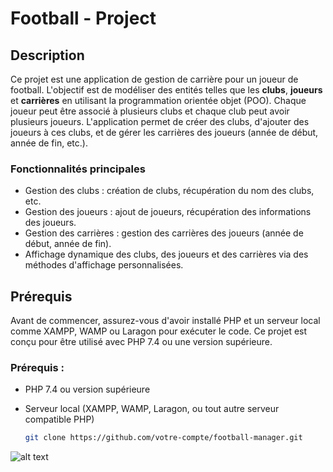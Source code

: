 # Football - Project

## Description

Ce projet est une application de gestion de carrière pour un joueur de football. L'objectif est de modéliser des entités telles que les **clubs**, **joueurs** et **carrières** en utilisant la programmation orientée objet (POO). Chaque joueur peut être associé à plusieurs clubs et chaque club peut avoir plusieurs joueurs. L'application permet de créer des clubs, d'ajouter des joueurs à ces clubs, et de gérer les carrières des joueurs (année de début, année de fin, etc.).

### Fonctionnalités principales

- Gestion des clubs : création de clubs, récupération du nom des clubs, etc.
- Gestion des joueurs : ajout de joueurs, récupération des informations des joueurs.
- Gestion des carrières : gestion des carrières des joueurs (année de début, année de fin).
- Affichage dynamique des clubs, des joueurs et des carrières via des méthodes d'affichage personnalisées.

## Prérequis

Avant de commencer, assurez-vous d'avoir installé PHP et un serveur local comme XAMPP, WAMP ou Laragon pour exécuter le code. Ce projet est conçu pour être utilisé avec PHP 7.4 ou une version supérieure.

### Prérequis :

- PHP 7.4 ou version supérieure
- Serveur local (XAMPP, WAMP, Laragon, ou tout autre serveur compatible PHP)


   
   ```bash
   git clone https://github.com/votre-compte/football-manager.git
![alt text](image.png)
